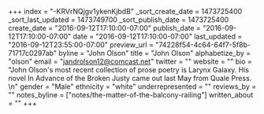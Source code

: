 +++
index = "-KRVrNQjgv1ykenKjbdB"
_sort_create_date = 1473725400
_sort_last_updated = 1473749700
_sort_publish_date = 1473725400
create_date = "2016-09-12T17:10:00-07:00"
publish_date = "2016-09-12T17:10:00-07:00"
date = "2016-09-12T17:10:00-07:00"
last_updated = "2016-09-12T23:55:00-07:00"
preview_url = "74228f54-4c64-64f7-5f8b-71717c0297ab"
byline = "John Olson"
title = "John Olson"
alphabetize_by = "olson"
email = "jandrolson12@comcast.net"
twitter = ""
website = ""
bio = "John Olson's most recent collection of prose poetry is Larynx Galaxy. His novel In Advance of the Broken Justy came out last May from Quale Press. \n"
gender = "Male"
ethnicity = "white"
underrepresented = ""
reviews_by = ""
notes_byline = ["notes/the-matter-of-the-balcony-railing"]
written_about = ""
+++

